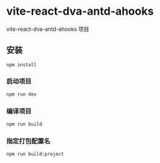 # vite-react-dva-antd-ahooks
vite-react-dva-antd-ahooks 项目

## 安装

```
npm install 
```
### 启动项目

```bash
npm run dev
```


### 编译项目

```bash
npm run build
```

### 指定打包配置名
```bash
npm run build:project   
```
